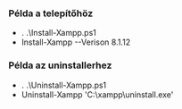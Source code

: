 ### Példa a telepítőhöz

- . .\Install-Xampp.ps1
- Install-Xampp --Verison 8.1.12

### Példa az uninstallerhez

- . .\Uninstall-Xampp.ps1
- Uninstall-Xampp 'C:\xampp\uninstall.exe'
